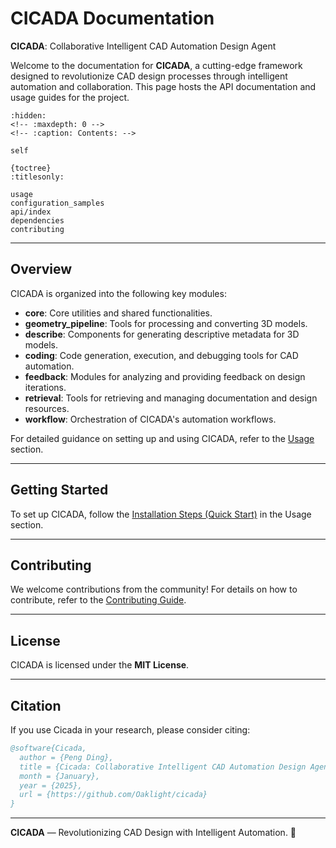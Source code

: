 # CICADA Documentation

**CICADA**: Collaborative Intelligent CAD Automation Design Agent

Welcome to the documentation for **CICADA**, a cutting-edge framework designed to revolutionize CAD design processes through intelligent automation and collaboration. This page hosts the API documentation and usage guides for the project.

<!-- ## Indices and Tables -->

```{toctree}
:hidden:
<!-- :maxdepth: 0 -->
<!-- :caption: Contents: -->

self

{toctree}
:titlesonly:

usage
configuration_samples
api/index
dependencies
contributing
```

---

## Overview

CICADA is organized into the following key modules:

- **core**: Core utilities and shared functionalities.
- **geometry_pipeline**: Tools for processing and converting 3D models.
- **describe**: Components for generating descriptive metadata for 3D models.
- **coding**: Code generation, execution, and debugging tools for CAD automation.
- **feedback**: Modules for analyzing and providing feedback on design iterations.
- **retrieval**: Tools for retrieving and managing documentation and design resources.
- **workflow**: Orchestration of CICADA's automation workflows.

For detailed guidance on setting up and using CICADA, refer to the [Usage](./usage.md) section.

---

## Getting Started

To set up CICADA, follow the [Installation Steps (Quick Start)](./usage.md#installation-steps-quick-start) in the Usage section.

---

## Contributing

We welcome contributions from the community! For details on how to contribute, refer to the [Contributing Guide](./contributing.md).

---

## License

CICADA is licensed under the **MIT License**.

---

## Citation

If you use Cicada in your research, please consider citing:

```bibtex
@software{Cicada,
  author = {Peng Ding},
  title = {Cicada: Collaborative Intelligent CAD Automation Design Agent},
  month = {January},
  year = {2025},
  url = {https://github.com/Oaklight/cicada}
}
```

---

**CICADA** — Revolutionizing CAD Design with Intelligent Automation. 🚀
